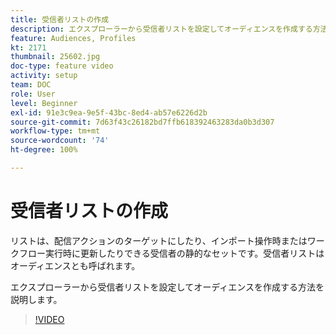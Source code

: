 ```yaml
---
title: 受信者リストの作成
description: エクスプローラーから受信者リストを設定してオーディエンスを作成する方法を説明します。
feature: Audiences, Profiles
kt: 2171
thumbnail: 25602.jpg
doc-type: feature video
activity: setup
team: DOC
role: User
level: Beginner
exl-id: 91e3c9ea-9e5f-43bc-8ed4-ab57e6226d2b
source-git-commit: 7d63f43c26182bd7ffb618392463283da0b3d307
workflow-type: tm+mt
source-wordcount: '74'
ht-degree: 100%

---
```


# 受信者リストの作成

リストは、配信アクションのターゲットにしたり、インポート操作時またはワークフロー実行時に更新したりできる受信者の静的なセットです。受信者リストはオーディエンスとも呼ばれます。

エクスプローラーから受信者リストを設定してオーディエンスを作成する方法を説明します。

>[!VIDEO](https://video.tv.adobe.com/v/25602/quality=12)
